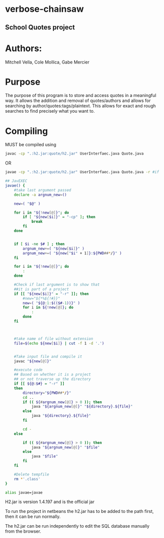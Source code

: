# verbose-chainsaw
## School Quotes project

**Authors:**
=================
Mitchell Vella, Cole Mollica, Gabe Mercier

Purpose
=========
The purpose of this program is to store and access quotes in a meaningful way. It allows the addition and removal of quotes/authors and allows for searching by author/quotes:tags/plaintext. This allows for exact and rough searches to find precisely what you want to.

Compiling
===========
MUST be compiled using
```sh
javac -cp ".:h2.jar:quote/h2.jar" UserInterfaec.java Quote.java
```
OR
```sh
javae -cp ".:h2.jar:quote/h2.jar" UserInterfaec.java Quote.java -r #if javae is present on the system
```

```sh
## JavEXEC
javae() {
    #take last argument passed
    declare -a argnum_new=()

    new=( "$@" )

    for i in "${!new[@]}"; do
        if [ "${new[$i]}" = "-cp" ]; then
            break
        fi
    done


    if [ $i -ne $# ] ; then
        argnum_new+=( "${new[$i]}" )
        argnum_new+=( "${new["$i" + 1]}:${PWD##*/}" )
    fi

    for i in "${!new[@]}"; do
        :
    done

    #Check if last argument is to show that
    ##it is part of a project
    if [[ "${new[$i]}" = "-r" ]]; then
        #new="${*%${!#}}"
        new=( "${@:1:$(($#-1))}" )
        for i in ${!new[@]}; do
            :
        done
    fi



    #take name of file without extension
    file=$(echo ${new[$i]} | cut -f 1 -d '.')


    #Take input file and compile it
    javac "${new[@]}"

    #execute code
    ## Based on whether it is a project
    ## or not traverse up the directory
    if [[ ${@:$#} = "-r" ]]
    then
        directory="${PWD##*/}"
	    cd ..
        if (( ${#argnum_new[@]} > 0 )); then
            java "${argnum_new[@]}" "${directory}.${file}"
        else
            java "${directory}.${file}"
        fi

        cd -
    else

        if (( ${#argnum_new[@]} > 0 )); then
            java "${argnum_new[@]}" "$file"
        else
            java "$file"
        fi
    fi

    #Delete tempfile
    rm *'.class'
}

alias javae=javae
```


H2.jar is version 1.4.197 and is the official jar

To run the project in netbeans the h2.jar has to be added to the path first, then it can be run normally.

The h2.jar can be run independently to edit the SQL database manually from the browser.
